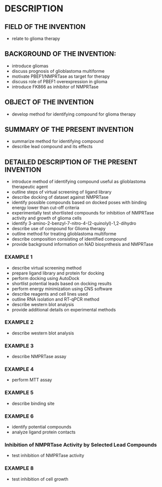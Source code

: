 # DESCRIPTION

## FIELD OF THE INVENTION

- relate to glioma therapy

## BACKGROUND OF THE INVENTION:

- introduce gliomas
- discuss prognosis of glioblastoma multiforme
- motivate PBEF1/NMPRTase as target for therapy
- discuss role of PBEF1 overexpression in glioma
- introduce FK866 as inhibitor of NMPRTase

## OBJECT OF THE INVENTION

- develop method for identifying compound for glioma therapy

## SUMMARY OF THE PRESENT INVENTION

- summarize method for identifying compound
- describe lead compound and its effects

## DETAILED DESCRIPTION OF THE PRESENT INVENTION

- introduce method of identifying compound useful as glioblastoma therapeutic agent
- outline steps of virtual screening of ligand library
- describe docking of dataset against NMPRTase
- identify possible compounds based on docked poses with binding energy lower than cut-off criteria
- experimentally test shortlisted compounds for inhibition of NMPRTase activity and growth of glioma cells
- identify 3-amino-2-benzyl-7-nitro-4-(2-quinolyl)-1,2-dihydro
- describe use of compound for Glioma therapy
- outline method for treating glioblastoma multiforme
- describe composition consisting of identified compound
- provide background information on NAD biosynthesis and NMPRTase

### EXAMPLE 1

- describe virtual screening method
- prepare ligand library and protein for docking
- perform docking using AutoDock
- shortlist potential leads based on docking results
- perform energy minimization using CNS software
- describe reagents and cell lines used
- outline RNA isolation and RT-qPCR method
- describe western blot analysis
- provide additional details on experimental methods

### EXAMPLE 2

- describe western blot analysis

### EXAMPLE 3

- describe NMPRTase assay

### EXAMPLE 4

- perform MTT assay

### EXAMPLE 5

- describe binding site

### EXAMPLE 6

- identify potential compounds
- analyze ligand protein contacts

### Inhibition of NMPRTase Activity by Selected Lead Compounds

- test inhibition of NMPRTase activity

### EXAMPLE 8

- test inhibition of cell growth

